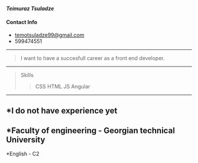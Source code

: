 ***Teimuraz Tsuladze***

#### Contact Info
- temotsuladze99@gmail.com
- 599474551

---

> I want to have a succesfull career as a front end developer.

---

> Skills
>
>> CSS
>> HTML
>> JS
>> Angular

---
*I do not have experience yet
---
*Faculty of engineering - Georgian technical University
---
*English - C2